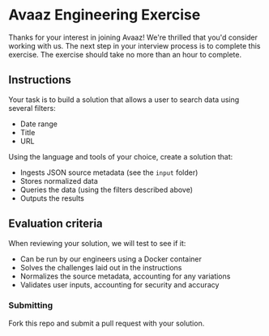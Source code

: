 # Avaaz Engineering Exercise

Thanks for your interest in joining Avaaz! We're thrilled that you'd consider working with us. The next step in your interview process is to complete this exercise. The exercise should take no more than an hour to complete.

## Instructions

Your task is to build a solution that allows a user to search data using several filters:

-   Date range
-   Title
-   URL

Using the language and tools of your choice, create a solution that:

-   Ingests JSON source metadata (see the `input` folder)
-   Stores normalized data
-   Queries the data (using the filters described above)
-   Outputs the results

## Evaluation criteria

When reviewing your solution, we will test to see if it:

-   Can be run by our engineers using a Docker container
-   Solves the challenges laid out in the instructions
-   Normalizes the source metadata, accounting for any variations
-   Validates user inputs, accounting for security and accuracy

### Submitting

Fork this repo and submit a pull request with your solution.
